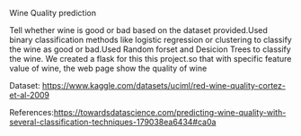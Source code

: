 Wine Quality prediction 


Tell whether wine is good or bad based on the dataset provided.Used binary classification methods like logistic regression or
clustering to classify the wine as good or bad.Used Random forset and Desicion Trees to classify the wine. We created a flask for this this project.so that with specific feature value of wine, the web page show the quality of wine

Dataset: https://www.kaggle.com/datasets/uciml/red-wine-quality-cortez-et-al-2009

References:https://towardsdatascience.com/predicting-wine-quality-with-several-classification-techniques-179038ea6434#ca0a
